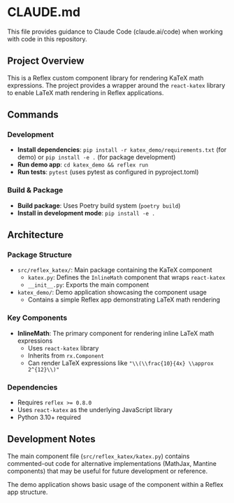 # CLAUDE.md

This file provides guidance to Claude Code (claude.ai/code) when working with code in this repository.

## Project Overview

This is a Reflex custom component library for rendering KaTeX math expressions. The project provides a wrapper around the `react-katex` library to enable LaTeX math rendering in Reflex applications.

## Commands

### Development
- **Install dependencies**: `pip install -r katex_demo/requirements.txt` (for demo) or `pip install -e .` (for package development)
- **Run demo app**: `cd katex_demo && reflex run` 
- **Run tests**: `pytest` (uses pytest as configured in pyproject.toml)

### Build & Package
- **Build package**: Uses Poetry build system (`poetry build`)
- **Install in development mode**: `pip install -e .`

## Architecture

### Package Structure
- `src/reflex_katex/`: Main package containing the KaTeX component
  - `katex.py`: Defines the `InlineMath` component that wraps `react-katex`
  - `__init__.py`: Exports the main component
- `katex_demo/`: Demo application showcasing the component usage
  - Contains a simple Reflex app demonstrating LaTeX math rendering

### Key Components
- **InlineMath**: The primary component for rendering inline LaTeX math expressions
  - Uses `react-katex` library
  - Inherits from `rx.Component`
  - Can render LaTeX expressions like `"\\(\\frac{10}{4x} \\approx 2^{12}\\)"`

### Dependencies
- Requires `reflex >= 0.8.0`
- Uses `react-katex` as the underlying JavaScript library
- Python 3.10+ required

## Development Notes

The main component file (`src/reflex_katex/katex.py`) contains commented-out code for alternative implementations (MathJax, Mantine components) that may be useful for future development or reference.

The demo application shows basic usage of the component within a Reflex app structure.